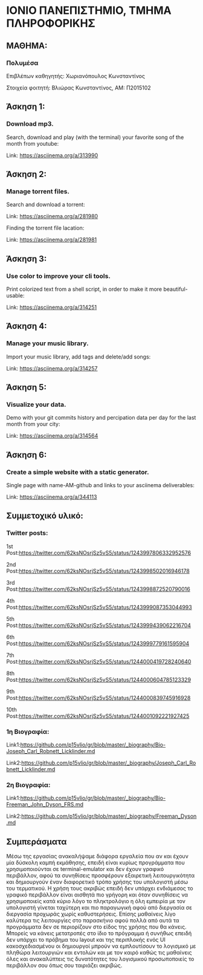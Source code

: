 # ΙΟΝΙΟ ΠΑΝΕΠΙΣΤΗΜΙΟ, ΤΜΗΜΑ ΠΛΗΡΟΦΟΡΙΚΗΣ 
## ΜΑΘΗΜΑ:
### Πολυμέσα

Επιβλέπων καθηγητής: Χωριανόπουλος Κωνσταντίνος 

Στοιχεία φοιτητή:
Βλιώρας Κωνσταντίνος, ΑΜ: Π2015102

## Άσκηση 1:

### Download mp3.
 
 Search, download and play (with the terminal) your favorite song of the month from youtube:
 
 Link: https://asciinema.org/a/313990
 
## Άσκηση 2:

### Manage torrent files.
 
 Search and download a torrent:
 
 Link: https://asciinema.org/a/281980
 
 Finding the torrent file lacation:
 
 Link: https://asciinema.org/a/281981
 
## Άσκηση 3:

### Use color to improve your cli tools.
 
 Print colorized text from a shell script, in order to make it more beautiful-usable:
 
 Link: https://asciinema.org/a/314251
 
## Άσκηση 4:

### Manage your music library.
 
 Import your music library, add tags and delete/add songs:
 
 Link: https://asciinema.org/a/314257
 
## Άσκηση 5:

### Visualize your data.
 
 Demo with your git commits history and percipation data per day for the last month from your city:
 
 Link: https://asciinema.org/a/314564
 
 ## Άσκηση 6:
 
 ### Create a simple website with a static generator.
 
 Single page with name-AM-github and links to your asciinema deliverables:
 
 Link: https://asciinema.org/a/344113
 
 
## Συμμετοχικό υλικό:
### Twitter posts:

1st  Post:https://twitter.com/62ksNOsrjSz5vS5/status/1243997806332952576

2nd  Post:https://twitter.com/62ksNOsrjSz5vS5/status/1243998502016946178

3rd  Post:https://twitter.com/62ksNOsrjSz5vS5/status/1243998872520790016

4th  Post:https://twitter.com/62ksNOsrjSz5vS5/status/1243999087353044993

5th  Post:https://twitter.com/62ksNOsrjSz5vS5/status/1243999439062216704

6th  Post:https://twitter.com/62ksNOsrjSz5vS5/status/1243999779161595904

7th  Post:https://twitter.com/62ksNOsrjSz5vS5/status/1244000419728240640

8th  Post:https://twitter.com/62ksNOsrjSz5vS5/status/1244000604785123329

9th  Post:https://twitter.com/62ksNOsrjSz5vS5/status/1244000839745916928

10th Post:https://twitter.com/62ksNOsrjSz5vS5/status/1244001092221927425

### 1η Βιογραφία:
 
 Link1:https://github.com/p15vlio/gr/blob/master/_biography/Bio-Joseph_Carl_Robnett_Licklinder.md
 
 Link2:https://github.com/p15vlio/gr/blob/master/_biography/Joseph_Carl_Robnett_Licklinder.md
 
  ### 2η Βιογραφία:
 
 Link1:https://github.com/p15vlio/gr/blob/master/_biography/Bio-Freeman_John_Dyson_FRS.md
 
 Link2:https://github.com/p15vlio/gr/blob/master/_biography/Freeman_Dyson.md
 
 ## Συμπεράσματα
 
Μέσω της εργασίας ανακαλήψαμε διάφορα εργαλεία που αν και έχουν μία δύσκολη καμπή εκμάθησης, επειδή είναι κυρίως προγράμματα που χρησιμοποιούνται σε terminal-emulator και δεν έχουν γραφικό περιβάλλον, αφού τα συνηθίσεις προσφέρουν εξαιρετική λειτουργικότητα και δημιουργούν έναν διαφορετικό τρόπο χρήσης του υπολογιστή μέσω του τερματικού. Η χρήση τους ακριβώς επειδή δεν υπάρχει ενδιάμεσος το γραφικό περιβάλλον είναι αισθητά πιο γρήγορη και όταν συνηθίσεις να χρησιμοποιείς κατά κύριο λόγο το πληκτρολόγιο η όλη εμπειρία με τον υπολογιστή γίνεται ταχύτερη και πιο παραγωγική αφού από διεργασία σε διεργασία προχωράς χωρίς καθυστερήσεις. Επίσης μαθαίνεις λίγο καλύτερα τις λειτουργίες στο παρασκήνιο αφού πολλά από αυτά τα προγράμματα δεν σε περιορίζουν στο είδος της χρήσης που θα κάνεις. Μπορείς να κάνεις μετατροπές στο ίδιο το πρόγραμμα ή συνήθως επειδή δεν υπάρχει το πρόβημα του layout και της περιπλοκής ενός UI κακοσχεδιασμένου οι δημιουργοί μπρούν να εμπλουτίσουν το λογισμικό με πληθώρα λειτουργιών και εντολών και με τον καιρό καθώς τις μαθαίνεις όλες και ανακαλύπτεις τις δυνατότητες του λογισμικού προσωποποιείς το περιβάλλον σου όπως σου ταιριάζει ακριβώς.
 
